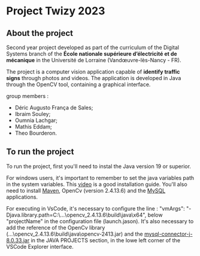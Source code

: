 # Project Twizy 2023

## About the project

Second year project developed as part of the curriculum of the Digital Systems branch of the **École nationale supérieure d’électricité et de mécanique** in the Université de Lorraine (Vandœuvre-lès-Nancy - FR).

The project is a computer vision application capable of **identify traffic signs** through photos and videos. The application is developed in Java through the OpenCV tool, containing a graphical interface.

group members :
- Déric Augusto França de Sales;
- Ibraim Souley;
- Oumnia Lachgar;
- Mathis Eddam;
- Theo Bourderon.

## To run the project 

To run the project, first you'll need to instal the Java version 19 or superior. 

For windows users, it's important to remember to set the java variables path in the system variables. This [video](https://www.youtube.com/watch?v=AUL--F5Wdh8&t=26s) is a good installation guide. You'll also need to install [Maven](https://www.youtube.com/watch?v=km3tLti4TCM), OpenCv (version 2.4.13.6) and the [MySQL](https://www.youtube.com/watch?v=km3tLti4TCM) applications. 

For executing in VsCode, it's necessary to configure the line : "vmArgs": "-Djava.library.path=C:\\...\\opencv_2.4.13.6\\build\\java\\x64", below "projectName" in the configuration file (launch.jason). It's also necessary to add the reference of the OpenCv library (...\opencv_2.4.13.6\build\java\opencv-2413.jar) and the [mysql-connector-j-8.0.33.jar](https://www.youtube.com/watch?v=h6xwRwlFypM) in the JAVA PROJECTS section, in the lowe left corner of the VSCode Explorer interface.

